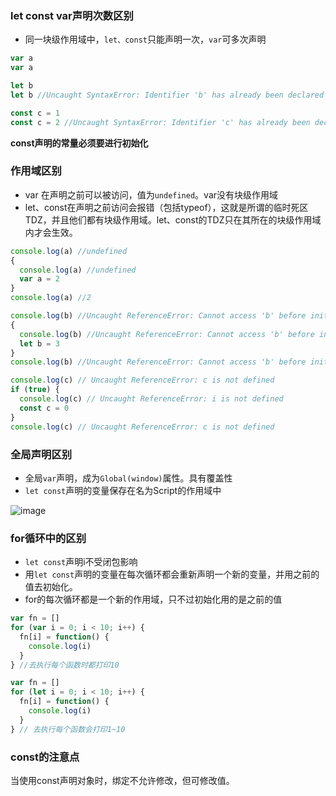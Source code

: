 ### let const var声明次数区别
- 同一块级作用域中，`let、const`只能声明一次，`var`可多次声明
```js
var a
var a

let b
let b //Uncaught SyntaxError: Identifier 'b' has already been declared

const c = 1
const c = 2 //Uncaught SyntaxError: Identifier 'c' has already been declared
```
**const声明的常量必须要进行初始化**
### 作用域区别
- var 在声明之前可以被访问，值为`undefined`。var没有块级作用域
- let、const在声明之前访问会报错（包括typeof），这就是所谓的临时死区TDZ，并且他们都有块级作用域。let、const的TDZ只在其所在的块级作用域内才会生效。
```js
console.log(a) //undefined
{
  console.log(a) //undefined
  var a = 2
}
console.log(a) //2

console.log(b) //Uncaught ReferenceError: Cannot access 'b' before initialization
{
  console.log(b) //Uncaught ReferenceError: Cannot access 'b' before initialization
  let b = 3
}
console.log(b) //Uncaught ReferenceError: Cannot access 'b' before initialization

console.log(c) // Uncaught ReferenceError: c is not defined
if (true) {
  console.log(c) // Uncaught ReferenceError: i is not defined
  const c = 0
}
console.log(c) // Uncaught ReferenceError: c is not defined
```
### 全局声明区别
- 全局`var`声明，成为`Global(window)`属性。具有覆盖性
- `let const`声明的变量保存在名为Script的作用域中

![image](https://note.youdao.com/favicon.ico)
### for循环中的区别
- `let const`声明i不受闭包影响
- 用`let const`声明的变量在每次循环都会重新声明一个新的变量，并用之前的值去初始化。
- for的每次循环都是一个新的作用域，只不过初始化用的是之前的值
```js
var fn = []
for (var i = 0; i < 10; i++) {
  fn[i] = function() {
    console.log(i)
  }
} //去执行每个函数时都打印10

var fn = []
for (let i = 0; i < 10; i++) {
  fn[i] = function() {
    console.log(i)
  }
} // 去执行每个函数会打印1~10
```
### const的注意点
当使用const声明对象时，绑定不允许修改，但可修改值。
